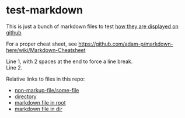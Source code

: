 # test-markdown

This is just a bunch of markdown files to test [how they are displayed on github](https://github.com/pretorh/test-markdown)

For a proper cheat sheet, see https://github.com/adam-p/markdown-here/wiki/Markdown-Cheatsheet

Line 1, with 2 spaces at the end to force a line break.  
Line 2.

Relative links to files in this repo:
- [non-markup-file/some-file](non-markup-file/some-file)
- [directory](readme.md-in-dir)
- [markdown file in root](md-file.md)
- [markdown file in dir](md-file-no-readme/md-file.md)
